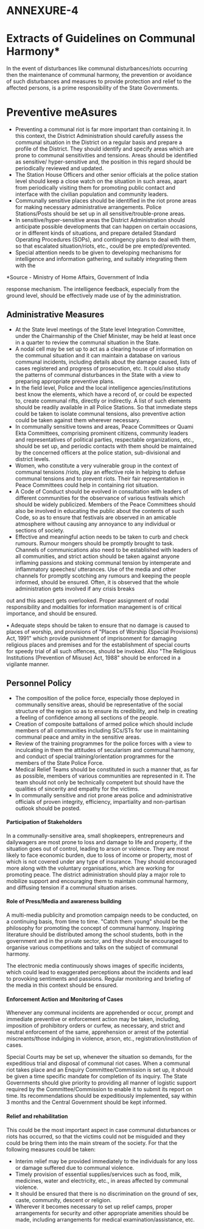 # **ANNEXURE-4**

# Extracts of Guidelines on Communal Harmony\*

In the event of disturbances like communal disturbances/riots occurring then the maintenance of communal harmony, the prevention or avoidance of such disturbances and measures to provide protection and relief to the affected persons, is a prime responsibility of the State Governments.

# **Preventive meAsures**

- Preventing a communal riot is far more important than containing it. In this context, the District Administration should carefully assess the communal situation in the District on a regular basis and prepare a profile of the District. They should identify and specify areas which are prone to communal sensitivities and tensions. Areas should be identified as sensitive/ hyper-sensitive and, the position in this regard should be periodically reviewed and updated.
- The Station House Officers and other senior officials at the police station level should keep a close watch on the situation in such areas, apart from periodically visiting them for promoting public contact and interface with the civilian population and community leaders.
- Communally sensitive places should be identified in the riot prone areas for making necessary administrative arrangements. Police Stations/Posts should be set up in all sensitive/trouble-prone areas.
- In sensitive/hyper-sensitive areas the District Administration should anticipate possible developments that can happen on certain occasions, or in different kinds of situations, and prepare detailed Standard Operating Procedures (SOPs), and contingency plans to deal with them, so that escalated situation/riots, etc., could be pre empted/prevented.
- Special attention needs to be given to developing mechanisms for intelligence and information gathering, and suitably integrating them with the

\*Source - Ministry of Home Affairs, Government of India

response mechanism. The intelligence feedback, especially from the ground level, should be effectively made use of by the administration.

## **Administrative Measures**

- At the State level meetings of the State level Integration Committee, under the Chairmanship of the Chief Minister, may be held at least once in a quarter to review the communal situation in the State.
- A nodal cell may be set up to act as a clearing house of information on the communal situation and it can maintain a database on various communal incidents, including details about the damage caused, lists of cases registered and progress of prosecution, etc. It could also study the patterns of communal disturbances in the State with a view to preparing appropriate preventive plans.
- In the field level, Police and the local intelligence agencies/institutions best know the elements, which have a record of, or could be expected to, create communal rifts, directly or indirectly. A list of such elements should be readily available in all Police Stations. So that immediate steps could be taken to isolate communal tensions, also preventive action could be taken against them wherever necessary.
- In communally sensitive towns and areas, Peace Committees or Quami Ekta Committees, comprising prominent citizens, community leaders and representatives of political parties, respectable organizations, etc., should be set up, and periodic contacts with them should be maintained by the concerned officers at the police station, sub-divisional and district levels.
- Women, who constitute a very vulnerable group in the context of communal tensions /riots, play an effective role in helping to defuse communal tensions and to prevent riots. Their fair representation in Peace Committees could help in containing riot situation.
- A Code of Conduct should be evolved in consultation with leaders of different communities for the observance of various festivals which should be widely publicized. Members of the Peace Committees should also be involved in educating the public about the contents of such Code, so as to ensure that festivals are observed in an amicable atmosphere without causing any annoyance to any individual or sections of society.
- Effective and meaningful action needs to be taken to curb and check rumours. Rumour mongers should be promptly brought to task. Channels of communications also need to be established with leaders of all communities, and strict action should be taken against anyone inflaming passions and stoking communal tension by intemperate and inflammatory speeches/ utterances. Use of the media and other channels for promptly scotching any rumours and keeping the people informed, should be ensured. Often, it is observed that the whole administration gets involved if any crisis breaks

out and this aspect gets overlooked. Proper assignment of nodal responsibility and modalities for information management is of critical importance, and should be ensured.

• Adequate steps should be taken to ensure that no damage is caused to places of worship, and provisions of "Places of Worship (Special Provisions) Act, 1991" which provide punishment of imprisonment for damaging religious places and premises and for the establishment of special courts for speedy trial of all such offences, should be invoked. Also "The Religious Institutions (Prevention of Misuse) Act, 1988" should be enforced in a vigilante manner.

## **Personnel Policy**

- The composition of the police force, especially those deployed in communally sensitive areas, should be representative of the social structure of the region so as to ensure its credibility, and help in creating a feeling of confidence among all sections of the people.
- Creation of composite battalions of armed police which should include members of all communities including SCs/STs for use in maintaining communal peace and amity in the sensitive areas.
- Review of the training programmes for the police forces with a view to inculcating in them the attitudes of secularism and communal harmony, and conduct of special training/orientation programmes for the members of the State Police Force.
- Medical Relief Teams should be constituted in such a manner that, as far as possible, members of various communities are represented in it. The team should not only be technically competent but should have the qualities of sincerity and empathy for the victims.
- In communally sensitive and riot prone areas police and administrative officials of proven integrity, efficiency, impartiality and non-partisan outlook should be posted.

#### **Participation of Stakeholders**

In a communally-sensitive area, small shopkeepers, entrepreneurs and dailywagers are most prone to loss and damage to life and property, if the situation goes out of control, leading to arson or violence. They are most likely to face economic burden, due to loss of income or property, most of which is not covered under any type of insurance. They should encouraged more along with the voluntary organisations, which are working for promoting peace. The district administration should play a major role to mobilize support and encouraging them to maintain communal harmony, and diffusing tension if a communal situation arises.

#### **Role of Press/Media and awareness building**

A multi-media publicity and promotion campaign needs to be conducted, on a continuing basis, from time to time. "Catch them young" should be the philosophy for promoting the concept of communal harmony. Inspiring literature should be distributed among the school students, both in the government and in the private sector, and they should be encouraged to organise various competitions and talks on the subject of communal harmony.

The electronic media continuously shows images of specific incidents, which could lead to exaggerated perceptions about the incidents and lead to provoking sentiments and passions. Regular monitoring and briefing of the media in this context should be ensured.

#### **Enforcement Action and Monitoring of Cases**

Whenever any communal incidents are apprehended or occur, prompt and immediate preventive or enforcement action may be taken, including, imposition of prohibitory orders or curfew, as necessary, and strict and neutral enforcement of the same, apprehension or arrest of the potential miscreants/those indulging in violence, arson, etc., registration/institution of cases.

Special Courts may be set up, whenever the situation so demands, for the expeditious trial and disposal of communal riot cases. When a communal riot takes place and an Enquiry Committee/Commission is set up, it should be given a time specific mandate for completion of its inquiry. The State Governments should give priority to providing all manner of logistic support required by the Committee/Commission to enable it to submit its report on time. Its recommendations should be expeditiously implemented, say within 3 months and the Central Government should be kept informed.

#### **Relief and rehabilitation**

This could be the most important aspect in case communal disturbances or riots has occurred, so that the victims could not be misguided and they could be bring them into the main stream of the society. For that the following measures could be taken:

- Interim relief may be provided immediately to the individuals for any loss or damage suffered due to communal violence.
- Timely provision of essential supplies/services such as food, milk, medicines, water and electricity, etc., in areas affected by communal violence.
- It should be ensured that there is no discrimination on the ground of sex, caste, community, descent or religion.
- Wherever it becomes necessary to set up relief camps, proper arrangements for security and other appropriate amenities should be made, including arrangements for medical examination/assistance, etc.